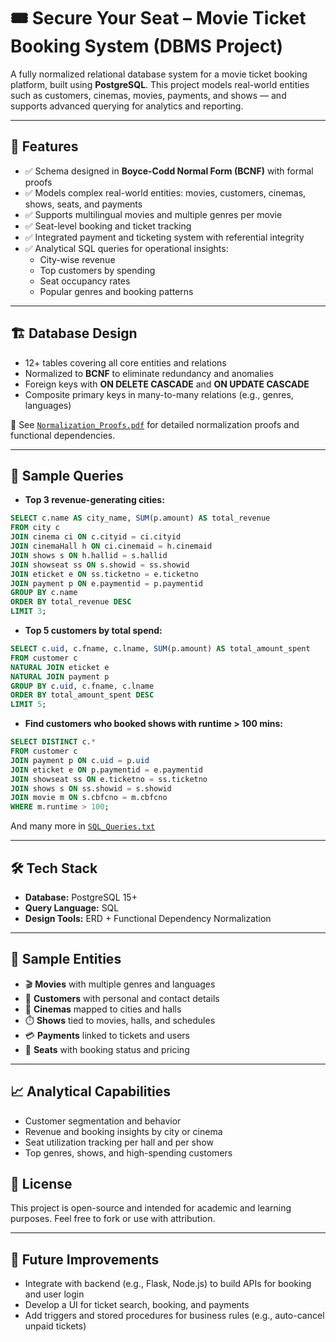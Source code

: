 # 🎟️ Secure Your Seat – Movie Ticket Booking System (DBMS Project)

A fully normalized relational database system for a movie ticket booking platform, built using **PostgreSQL**. This project models real-world entities such as customers, cinemas, movies, payments, and shows — and supports advanced querying for analytics and reporting.

---

## 📌 Features

- ✅ Schema designed in **Boyce-Codd Normal Form (BCNF)** with formal proofs
- ✅ Models complex real-world entities: movies, customers, cinemas, shows, seats, and payments
- ✅ Supports multilingual movies and multiple genres per movie
- ✅ Seat-level booking and ticket tracking
- ✅ Integrated payment and ticketing system with referential integrity
- ✅ Analytical SQL queries for operational insights:
  - City-wise revenue
  - Top customers by spending
  - Seat occupancy rates
  - Popular genres and booking patterns

---

## 🏗️ Database Design

- 12+ tables covering all core entities and relations
- Normalized to **BCNF** to eliminate redundancy and anomalies
- Foreign keys with **ON DELETE CASCADE** and **ON UPDATE CASCADE**
- Composite primary keys in many-to-many relations (e.g., genres, languages)

📄 See [`Normalization_Proofs.pdf`](Normalization_Proofs.pdf) for detailed normalization proofs and functional dependencies.

---

## 🧠 Sample Queries

- **Top 3 revenue-generating cities:**
```sql
SELECT c.name AS city_name, SUM(p.amount) AS total_revenue
FROM city c
JOIN cinema ci ON c.cityid = ci.cityid
JOIN cinemaHall h ON ci.cinemaid = h.cinemaid
JOIN shows s ON h.hallid = s.hallid
JOIN showseat ss ON s.showid = ss.showid
JOIN eticket e ON ss.ticketno = e.ticketno
JOIN payment p ON e.paymentid = p.paymentid
GROUP BY c.name
ORDER BY total_revenue DESC
LIMIT 3;
````

* **Top 5 customers by total spend:**

```sql
SELECT c.uid, c.fname, c.lname, SUM(p.amount) AS total_amount_spent
FROM customer c
NATURAL JOIN eticket e
NATURAL JOIN payment p
GROUP BY c.uid, c.fname, c.lname
ORDER BY total_amount_spent DESC
LIMIT 5;
```

* **Find customers who booked shows with runtime > 100 mins:**

```sql
SELECT DISTINCT c.*
FROM customer c
JOIN payment p ON c.uid = p.uid
JOIN eticket e ON p.paymentid = e.paymentid
JOIN showseat ss ON e.ticketno = ss.ticketno
JOIN shows s ON ss.showid = s.showid
JOIN movie m ON s.cbfcno = m.cbfcno
WHERE m.runtime > 100;
```

And many more in [`SQL_Queries.txt`](SQL_Queries.txt)

---

## 🛠️ Tech Stack

* **Database:** PostgreSQL 15+
* **Query Language:** SQL
* **Design Tools:** ERD + Functional Dependency Normalization

---

## 🧪 Sample Entities

* 🎬 **Movies** with multiple genres and languages
* 🧑 **Customers** with personal and contact details
* 🏢 **Cinemas** mapped to cities and halls
* ⏱️ **Shows** tied to movies, halls, and schedules
* 💳 **Payments** linked to tickets and users
* 💺 **Seats** with booking status and pricing

---

## 📈 Analytical Capabilities

* Customer segmentation and behavior
* Revenue and booking insights by city or cinema
* Seat utilization tracking per hall and per show
* Top genres, shows, and high-spending customers

## 📄 License

This project is open-source and intended for academic and learning purposes. Feel free to fork or use with attribution.

---

## 🚀 Future Improvements

* Integrate with backend (e.g., Flask, Node.js) to build APIs for booking and user login
* Develop a UI for ticket search, booking, and payments
* Add triggers and stored procedures for business rules (e.g., auto-cancel unpaid tickets)
